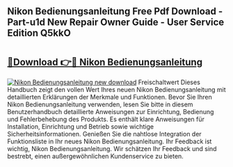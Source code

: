 ## Nikon Bedienungsanleitung Free Pdf Download - Part-u1d New Repair Owner Guide - User Service Edition Q5kkO

# <h2><a href="http://df2k6j.blite.top/?on=Nikon+Bedienungsanleitung">🔗Download 👉🔴 Nikon Bedienungsanleitung</a></h2>

[![Nikon Bedienungsanleitung new download](https://i.imgur.com/lujVjoI.png)](http://df2k6j.blite.top/?on=Nikon+Bedienungsanleitung)
Freischaltwert Dieses Handbuch zeigt den vollen Wert Ihres neuen Nikon Bedienungsanleitung mit detaillierten Erklärungen der Merkmale und Funktionen. Bevor Sie Ihren Nikon Bedienungsanleitung verwenden, lesen Sie bitte in diesem Benutzerhandbuch detaillierte Anweisungen zur Einrichtung, Bedienung und Fehlerbehebung des Produkts. Es enthält klare Anweisungen für Installation, Einrichtung und Betrieb sowie wichtige Sicherheitsinformationen. Genießen Sie die nahtlose Integration der Funktionsliste in Ihr neues Nikon Bedienungsanleitung. Ihr Feedback ist wichtig, Nikon Bedienungsanleitung. Wir schätzen Ihr Feedback und sind bestrebt, einen außergewöhnlichen Kundenservice zu bieten.
